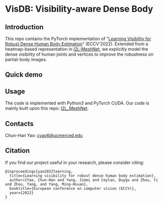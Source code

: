 # VisDB: Visibility-aware Dense Body



## Introduction

This repo contains the PyTorch implementation of "[Learning Visibility for Robust Dense Human Body Estimation]()" (ECCV'2022). Extended from a heatmap-based representation in [I2L-MeshNet](https://github.com/mks0601/I2L-MeshNet_RELEASE), we explicitly model the dense visibility of human joints and vertices to improve the robustness on partial-body images. 


## Quick demo


## Usage

The code is implemented with Python3 and PyTorch CUDA. Our code is mainly built upon this repo: [I2L_MeshNet](https://github.com/mks0601/I2L-MeshNet_RELEASE).



## Contacts

Chun-Han Yao: <cyao6@ucmerced.edu>



## Citation

If you find our project useful in your research, please consider citing:

```
@inproceedings{yao2022learning,
  title={Learning visibility for robust dense human body estimation},
  author={Yao, Chun-Han and Yang, Jimei and Ceylan, Duygu and Zhou, Yi and Zhou, Yang, and Yang, Ming-Hsuan},
  booktitle={European conference on computer vision (ECCV)},
  year={2022}
}
```